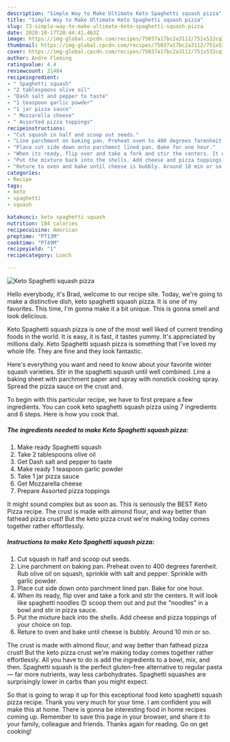 ```yaml
---
description: "Simple Way to Make Ultimate Keto Spaghetti squash pizza"
title: "Simple Way to Make Ultimate Keto Spaghetti squash pizza"
slug: 73-simple-way-to-make-ultimate-keto-spaghetti-squash-pizza
date: 2020-10-17T20:44:41.463Z
image: https://img-global.cpcdn.com/recipes/75037a17bc2a3112/751x532cq70/keto-spaghetti-squash-pizza-recipe-main-photo.jpg
thumbnail: https://img-global.cpcdn.com/recipes/75037a17bc2a3112/751x532cq70/keto-spaghetti-squash-pizza-recipe-main-photo.jpg
cover: https://img-global.cpcdn.com/recipes/75037a17bc2a3112/751x532cq70/keto-spaghetti-squash-pizza-recipe-main-photo.jpg
author: Andre Fleming
ratingvalue: 4.4
reviewcount: 31484
recipeingredient:
- " Spaghetti squash"
- "2 tablespoons olive oil"
- "Dash salt and pepper to taste"
- "1 teaspoon garlic powder"
- "1 jar pizza sauce"
- " Mozzarella cheese"
- " Assorted pizza toppings"
recipeinstructions:
- "Cut squash in half and scoop out seeds."
- "Line parchment on baking pan. Preheat oven to 400 degrees farenheit. Rub olive oil on squash, sprinkle with salt and pepper. Sprinkle with garlic powder."
- "Place cut side down onto parchment lined pan. Bake for one hour."
- "When its ready, flip over and take a fork and stir the centers. It will look like spaghetti noodles 😊 scoop them out and put the &#34;noodles&#34; in a bowl and stir in pizza sauce."
- "Put the mixture back into the shells. Add cheese and pizza toppings of your choice on top."
- "Reture to oven and bake until cheese is bubbly. Around 10 min or so."
categories:
- Recipe
tags:
- keto
- spaghetti
- squash

katakunci: keto spaghetti squash 
nutrition: 184 calories
recipecuisine: American
preptime: "PT13M"
cooktime: "PT49M"
recipeyield: "1"
recipecategory: Lunch

---
```



![Keto Spaghetti squash pizza](https://img-global.cpcdn.com/recipes/75037a17bc2a3112/751x532cq70/keto-spaghetti-squash-pizza-recipe-main-photo.jpg)

Hello everybody, it's Brad, welcome to our recipe site. Today, we're going to make a distinctive dish, keto spaghetti squash pizza. It is one of my favorites. This time, I'm gonna make it a bit unique. This is gonna smell and look delicious.

Keto Spaghetti squash pizza is one of the most well liked of current trending foods in the world. It is easy, it is fast, it tastes yummy. It's appreciated by millions daily. Keto Spaghetti squash pizza is something that I've loved my whole life. They are fine and they look fantastic.

Here&#39;s everything you want and need to know about your favorite winter squash varieties. Stir in the spaghetti squash until well combined. Line a baking sheet with parchment paper and spray with nonstick cooking spray. Spread the pizza sauce on the crust and.


To begin with this particular recipe, we have to first prepare a few ingredients. You can cook keto spaghetti squash pizza using 7 ingredients and 6 steps. Here is how you cook that.

<!--inarticleads1-->

##### The ingredients needed to make Keto Spaghetti squash pizza:

1. Make ready  Spaghetti squash
1. Take 2 tablespoons olive oil
1. Get Dash salt and pepper to taste
1. Make ready 1 teaspoon garlic powder
1. Take 1 jar pizza sauce
1. Get  Mozzarella cheese
1. Prepare  Assorted pizza toppings


It might sound complex but as soon as. This is seriously the BEST Keto Pizza recipe. The crust is made with almond flour, and way better than fathead pizza crust! But the keto pizza crust we&#39;re making today comes together rather effortlessly. 

<!--inarticleads2-->

##### Instructions to make Keto Spaghetti squash pizza:

1. Cut squash in half and scoop out seeds.
1. Line parchment on baking pan. Preheat oven to 400 degrees farenheit. Rub olive oil on squash, sprinkle with salt and pepper. Sprinkle with garlic powder.
1. Place cut side down onto parchment lined pan. Bake for one hour.
1. When its ready, flip over and take a fork and stir the centers. It will look like spaghetti noodles 😊 scoop them out and put the &#34;noodles&#34; in a bowl and stir in pizza sauce.
1. Put the mixture back into the shells. Add cheese and pizza toppings of your choice on top.
1. Reture to oven and bake until cheese is bubbly. Around 10 min or so.


The crust is made with almond flour, and way better than fathead pizza crust! But the keto pizza crust we&#39;re making today comes together rather effortlessly. All you have to do is add the ingredients to a bowl, mix, and then. Spaghetti squash is the perfect gluten-free alternative to regular pasta — far more nutrients, way less carbohydrates. Spaghetti squashes are surprisingly lower in carbs than you might expect. 

So that is going to wrap it up for this exceptional food keto spaghetti squash pizza recipe. Thank you very much for your time. I am confident you will make this at home. There is gonna be interesting food in home recipes coming up. Remember to save this page in your browser, and share it to your family, colleague and friends. Thanks again for reading. Go on get cooking!
